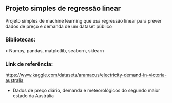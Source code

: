 ## Projeto simples de regressão linear 

Projeto simples de machine learning que usa regressão linear para prever dados de preço e demanda de um dataset público

### Bibliotecas: 

• Numpy, pandas, matplotlib, seaborn, sklearn

### Link de referência: 

https://www.kaggle.com/datasets/aramacus/electricity-demand-in-victoria-australia

- Dados de preço diário, demanda e meteorológicos do segundo maior estado da Austrália
